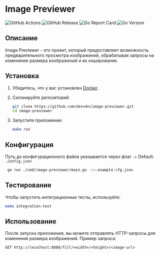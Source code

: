 # Image Previewer

![GitHub Actions](https://img.shields.io/github/workflow/status/devv4n/image-previewer/CI)
![GitHub Release](https://img.shields.io/github/release/devv4n/image-previewer.svg)
![Go Report Card](https://goreportcard.com/badge/github.com/devv4n/image-previewer)
![Go Version](https://img.shields.io/badge/Go-1.23%2B-blue)

## Описание

Image Previewer - это проект, который предоставляет возможность предварительного просмотра изображений, обрабатывая запросы на изменение размера изображений и их кэширование.

## Установка

1. Убедитесь, что у вас установлен [Docker](https://www.docker.com/get-started).
2. Склонируйте репозиторий:

   ```bash
   git clone https://github.com/devv4n/image-previewer.git
   cd image-previewer
   ```

3. Запустите приложение:

   ```bash
   make run
   ```
   
## Конфигурация

Путь до конфигурационного файла указывается через флаг `-c` Default: `.config.json`

   ```bash
    go run ./cmd/image-previewer/main.go -c=.example-cfg.json
   ```

## Тестирование

Чтобы запустить интеграционные тесты, используйте:

```bash
make integration-test
```

## Использование

После запуска приложения, вы можете отправлять HTTP-запросы для изменения размера изображений. Пример запроса:

```
GET http://localhost:8080/fill/<width>/<height>/<image-url>
```
